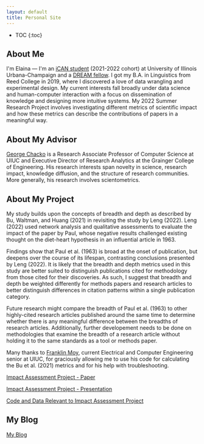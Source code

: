 ```yaml
---
layout: default
title: Personal Site
---
```


* TOC
{:toc}

## About Me

I'm Elaina — I'm an [iCAN student](https://cs.illinois.edu/academics/graduate/ican) (2021-2022 cohort) at University of Illinois Urbana-Champaign  and a [DREAM fellow](https://tech.mines.edu/dream/). I got my B.A. in Linguistics from Reed College in 2019, where I discovered a love of data wrangling and experimental design. My current interests fall broadly under data science and human-computer interaction with a focus on dissemination of knowledge and designing more intuitive systems. My 2022 Summer Research Project involves investigating different metrics of scientific impact and how these metrics can describe the contributions of papers in a meaningful way.

## About My Advisor

<a href="https://cs.illinois.edu/about/people/faculty/chackoge">George Chacko</a> is a Research Associate Professor of Computer Science at UIUC and Executive Director of Research Analytics at the Grainger College of Engineering. His research interests span novelty in science, research impact, knowledge diffusion, and the structure of research communities. More generally, his research involves scientometrics.

## About My Project

My study builds upon the concepts of breadth and depth as described by Bu, Waltman, and Huang (2021) in revisiting the study by Leng (2022). Leng (2022) used network analysis and qualitative assessments to evaluate the impact of the paper by Paul, whose negative results challenged existing thought on the diet-heart hypothesis in an influential article in 1963. 

Findings show that Paul et al. (1963) is broad at the onset of publication, but deepens over the course of its lifespan, contrasting conclusions presented by Leng (2022). It is likely that the breadth and depth metrics used in this study are better suited to distinguish publications cited for methodology from those cited for their discoveries. As such, I suggest that breadth and depth be weighted differently for methods papers and research articles to better distinguish differences in citation patterns within a single publication category.

Future research might compare the breadth of Paul et al. (1963) to other highly-cited research articles published around the same time to determine whether there is any meaningful difference between the breadths of research articles. Additionally, further developement needs to be done on methodologies that examine the breadth of a research article without holding it to the same standards as a tool or methods paper.

Many thanks to [Franklin Moy](https://www.linkedin.com/in/franklin-d-moy), current Electrical and Computer Engineering senior at UIUC, for graciously allowing me to use his code for calculating the Bu et al. (2021) metrics and for his help with troubleshooting. 

[Impact Assessment Project - Paper](files/finalreport.pdf)

[Impact Assessment Project - Presentation](files/finalreportpres.pdf)

[Code and Data Relevant to Impact Assessment Project](https://github.com/el-wittmer/CS597_2022/tree/main/Impact_Assessment)

## My Blog

[My Blog](blog.html)
